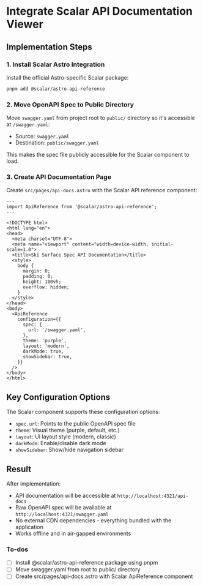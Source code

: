 <!-- d1d709e1-6cf7-44d2-b41d-24cee3182569 8fe67edb-aad3-4a4d-a60f-4c3cba65596b -->
# Integrate Scalar API Documentation Viewer

## Implementation Steps

### 1. Install Scalar Astro Integration

Install the official Astro-specific Scalar package:

```bash
pnpm add @scalar/astro-api-reference
```

### 2. Move OpenAPI Spec to Public Directory

Move `swagger.yaml` from project root to `public/` directory so it's accessible at `/swagger.yaml`:

- Source: `swagger.yaml`
- Destination: `public/swagger.yaml`

This makes the spec file publicly accessible for the Scalar component to load.

### 3. Create API Documentation Page

Create `src/pages/api-docs.astro` with the Scalar API reference component:

```astro
---
import ApiReference from '@scalar/astro-api-reference';
---

<!DOCTYPE html>
<html lang="en">
<head>
  <meta charset="UTF-8">
  <meta name="viewport" content="width=device-width, initial-scale=1.0">
  <title>Ski Surface Spec API Documentation</title>
  <style>
    body {
      margin: 0;
      padding: 0;
      height: 100vh;
      overflow: hidden;
    }
  </style>
</head>
<body>
  <ApiReference 
    configuration={{
      spec: {
        url: '/swagger.yaml',
      },
      theme: 'purple',
      layout: 'modern',
      darkMode: true,
      showSidebar: true,
    }}
  />
</body>
</html>
```

## Key Configuration Options

The Scalar component supports these configuration options:

- `spec.url`: Points to the public OpenAPI spec file
- `theme`: Visual theme (purple, default, etc.)
- `layout`: UI layout style (modern, classic)
- `darkMode`: Enable/disable dark mode
- `showSidebar`: Show/hide navigation sidebar

## Result

After implementation:

- API documentation will be accessible at `http://localhost:4321/api-docs`
- Raw OpenAPI spec will be available at `http://localhost:4321/swagger.yaml`
- No external CDN dependencies - everything bundled with the application
- Works offline and in air-gapped environments

### To-dos

- [ ] Install @scalar/astro-api-reference package using pnpm
- [ ] Move swagger.yaml from root to public/ directory
- [ ] Create src/pages/api-docs.astro with Scalar ApiReference component